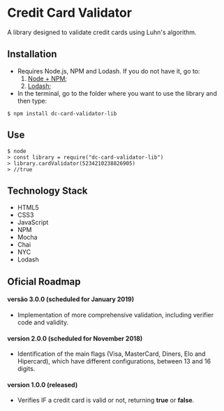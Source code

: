 # Credit Card Validator 
A library designed to validate credit cards using Luhn's algorithm.

## Installation
+ Requires Node.js, NPM and Lodash. If you do not have it, go to:
	1. [Node + NPM](https://nodejs.org/en/download/);
	2. [Lodash](https://lodash.com/);
+ In the terminal, go to the folder where you want to use the library and then type:
```
$ npm install dc-card-validator-lib
```

## Use
```
$ node
> const library = require("dc-card-validator-lib")
> library.cardValidator(5234210238826905) 
> //true
```

## Technology Stack
+ HTML5
+ CSS3
+ JavaScript 
+ NPM
+ Mocha
+ Chai
+ NYC
+ Lodash

## Oficial Roadmap

#### versão 3.0.0 (scheduled for January 2019)
+ Implementation of more comprehensive validation, including verifier code and validity.

#### version 2.0.0 (scheduled for November 2018)
+ Identification of the main flags (Visa, MasterCard, Diners, Elo and Hipercard), which have different configurations, between 13 and 16 digits.

#### version 1.0.0 (released)
+ Verifies IF a credit card is valid or not, returning **true** or **false**.

